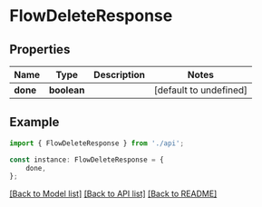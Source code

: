 # FlowDeleteResponse


## Properties

Name | Type | Description | Notes
------------ | ------------- | ------------- | -------------
**done** | **boolean** |  | [default to undefined]

## Example

```typescript
import { FlowDeleteResponse } from './api';

const instance: FlowDeleteResponse = {
    done,
};
```

[[Back to Model list]](../README.md#documentation-for-models) [[Back to API list]](../README.md#documentation-for-api-endpoints) [[Back to README]](../README.md)
